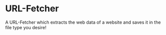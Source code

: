 # URL-Fetcher
A URL-Fetcher which extracts the web data of a website and saves it in the file type you desire!
